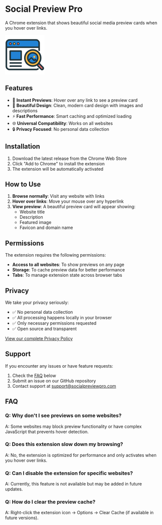 # Social Preview Pro

A Chrome extension that shows beautiful social media preview cards when you hover over links.

![Social Preview Pro](icons/icon128.png)

## Features

- 🚀 **Instant Previews**: Hover over any link to see a preview card
- 🎨 **Beautiful Design**: Clean, modern card design with images and descriptions
- ⚡ **Fast Performance**: Smart caching and optimized loading
- 🌐 **Universal Compatibility**: Works on all websites
- 🔒 **Privacy Focused**: No personal data collection

## Installation

1. Download the latest release from the Chrome Web Store
2. Click "Add to Chrome" to install the extension
3. The extension will be automatically activated

## How to Use

1. **Browse normally**: Visit any website with links
2. **Hover over links**: Move your mouse over any hyperlink
3. **View preview**: A beautiful preview card will appear showing:
   - Website title
   - Description
   - Featured image
   - Favicon and domain name

## Permissions

The extension requires the following permissions:

- **Access to all websites**: To show previews on any page
- **Storage**: To cache preview data for better performance
- **Tabs**: To manage extension state across browser tabs

## Privacy

We take your privacy seriously:

- ✅ No personal data collection
- ✅ All processing happens locally in your browser
- ✅ Only necessary permissions requested
- ✅ Open source and transparent

[View our complete Privacy Policy](privacy-policy.html)

## Support

If you encounter any issues or have feature requests:

1. Check the [FAQ](#faq) below
2. Submit an issue on our GitHub repository
3. Contact support at support@socialpreviewpro.com

## FAQ

### Q: Why don't I see previews on some websites?
A: Some websites may block preview functionality or have complex JavaScript that prevents hover detection.

### Q: Does this extension slow down my browsing?
A: No, the extension is optimized for performance and only activates when you hover over links.

### Q: Can I disable the extension for specific websites?
A: Currently, this feature is not available but may be added in future updates.

### Q: How do I clear the preview cache?
A: Right-click the extension icon → Options → Clear Cache (if available in future versions).